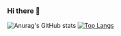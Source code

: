 ### Hi there 👋

![Anurag's GitHub stats](https://github-readme-stats.vercel.app/api?username=seohokim&show_icons=true&theme=radical)
[![Top Langs](https://github-readme-stats.vercel.app/api/top-langs/?username=seohokim)](https://github.com/seohokim/github-readme-stats)
